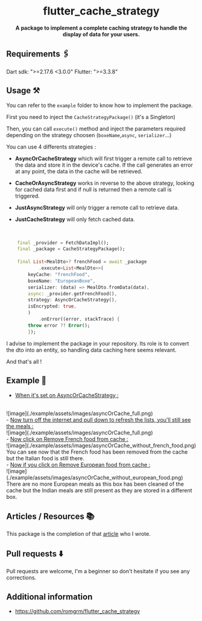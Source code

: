 <div align="center">

# flutter_cache_strategy 

<strong>A package to implement a complete caching strategy to handle the display of data for your users.</strong>

</div>

## Requirements 🖇️

Dart sdk: ">=2.17.6 <3.0.0"
Flutter: ">=3.3.8"

## Usage ⚒️

You can refer to the `example` folder to know how to implement the 
package. 

First you need to inject the `CacheStrategyPackage()` (it's a Singleton)

Then, you can call `execute()` method and inject the parameters required depending on the strategy choosen (`boxeName`,`async`, `serializer`...)

You can use 4 differents strategies : 

- **AsyncOrCacheStrategy** which will first trigger a remote call to retrieve the data and store it in the device's cache. If the call generates an error at any point, the data in the cache will be retrieved.
- **CacheOrAsyncStrategy** works in reverse to the above strategy, looking for cached data first and if null is returned then a remote call is triggered. 

- **JustAsyncStrategy** will only trigger a remote call to retrieve data.

- **JustCacheStrategy** will only fetch cached data.

<br>

```dart
    final _provider = FetchDataImpl();
    final _package = CacheStrategyPackage();
    
    final List<MealDto>? frenchFood = await _package
            .execute<List<MealDto>>(
        keyCache: "frenchFood",
        boxeName: "EuropeanBoxe",
        serializer: (data) => MealDto.fromData(data),
        async: _provider.getFrenchFood(),
        strategy: AsyncOrCacheStrategy(),
        isEncrypted: true,
        )
            .onError((error, stackTrace) {
        throw error ?? Error();
        });
```

I advise to implement the package in your repository. Its role is to convert the dto into an entity, so handling data caching here seems relevant.

And that's all ! 

## Example 📱

- <ins>When it's set on AsyncOrCacheStrategy :</ins> 
<br>
![image](./example/assets/images/asyncOrCache_full.png)
<br>
- <ins>Now turn off the internet and pull down to refresh the lists, you'll still see the meals :</ins>
<br>
![image](./example/assets/images/asyncOrCache_full.png)
<br>
- <ins>Now click on Remove French food from cache :</ins> 
<br>
![image](./example/assets/images/asyncOrCache_without_french_food.png)
<br>
You can see now that the French food has been removed from the cache but the Italian food is still there.
<br>
- <ins>Now if you click on Remove European food from cache :</ins>
<br>
![image](./example/assets/images/asyncOrCache_without_european_food.png)<br>
There are no more European meals as this box has been cleaned of the cache but the Indian meals are still present as they are stored in a different box. 

## Articles / Resources 📚

This package is the completion of that [article](https://medium.com/@romaingreaume/implementing-a-cache-strategy-in-your-flutter-app-5db3e316e7c9) who I wrote. 
## Pull requests ⬇️
Pull requests are welcome, I'm a beginner so don't hesitate if you see any corrections.




## Additional information 

- https://github.com/romgrm/flutter_cache_strategy